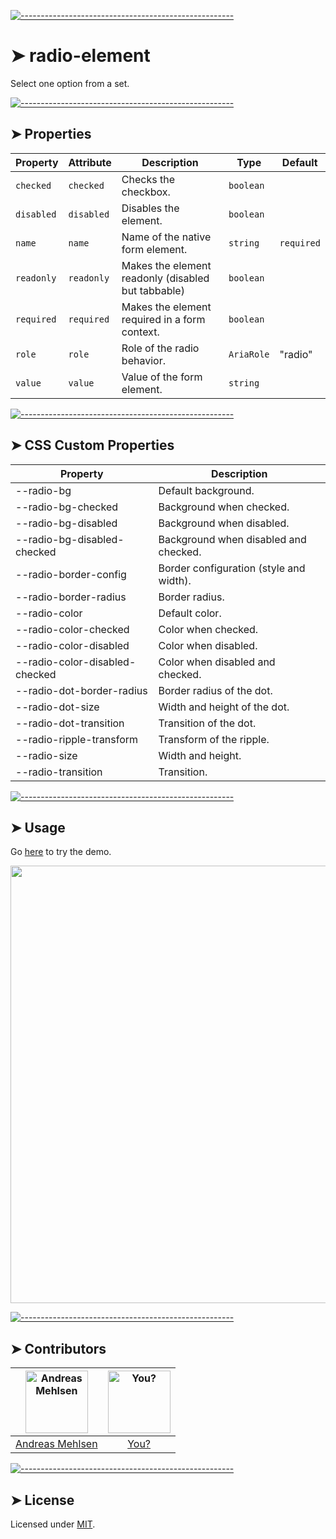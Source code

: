 
[![-----------------------------------------------------](https://raw.githubusercontent.com/andreasbm/readme/master/assets/lines/colored.png)](#radio-element)

# ➤ radio-element

Select one option from a set.

[![-----------------------------------------------------](https://raw.githubusercontent.com/andreasbm/readme/master/assets/lines/colored.png)](#properties)

## ➤ Properties

| Property   | Attribute  | Description                                      | Type       | Default    |
|------------|------------|--------------------------------------------------|------------|------------|
| `checked`  | `checked`  | Checks the checkbox.                             | `boolean`  |            |
| `disabled` | `disabled` | Disables the element.                            | `boolean`  |            |
| `name`     | `name`     | Name of the native form element.                 | `string`   | `required` |
| `readonly` | `readonly` | Makes the element readonly (disabled but tabbable) | `boolean`  |            |
| `required` | `required` | Makes the element required in a form context.    | `boolean`  |            |
| `role`     | `role`     | Role of the radio behavior.                      | `AriaRole` | "radio"    |
| `value`    | `value`    | Value of the form element.                       | `string`   |            |


[![-----------------------------------------------------](https://raw.githubusercontent.com/andreasbm/readme/master/assets/lines/colored.png)](#css-custom-properties)

## ➤ CSS Custom Properties

| Property                       | Description                             |
|--------------------------------|-----------------------------------------|
| --radio-bg                     | Default background.                     |
| --radio-bg-checked             | Background when checked.                |
| --radio-bg-disabled            | Background when disabled.               |
| --radio-bg-disabled-checked    | Background when disabled and checked.   |
| --radio-border-config          | Border configuration (style and width). |
| --radio-border-radius          | Border radius.                          |
| --radio-color                  | Default color.                          |
| --radio-color-checked          | Color when checked.                     |
| --radio-color-disabled         | Color when disabled.                    |
| --radio-color-disabled-checked | Color when disabled and checked.        |
| --radio-dot-border-radius      | Border radius of the dot.               |
| --radio-dot-size               | Width and height of the dot.            |
| --radio-dot-transition         | Transition of the dot.                  |
| --radio-ripple-transform       | Transform of the ripple.                |
| --radio-size                   | Width and height.                       |
| --radio-transition             | Transition.                             |



[![-----------------------------------------------------](https://raw.githubusercontent.com/andreasbm/readme/master/assets/lines/colored.png)](#usage)

## ➤ Usage

Go [here](https://weightless.dev/elements/radio) to try the demo.

<a href="https://weightless.dev/elements/radio" align="center">
  <img src="https://raw.githubusercontent.com/andreasbm/elements/master/screenshots/radio-element.png?token=AF-iBcoNrrO2pTIZCQ-9BR6Ih6wh0bq7ks5chEqcwA%3D%3D" width="700" />
</a>


[![-----------------------------------------------------](https://raw.githubusercontent.com/andreasbm/readme/master/assets/lines/colored.png)](#contributors)

## ➤ Contributors
	
|[<img alt="Andreas Mehlsen" src="https://avatars1.githubusercontent.com/u/6267397?s=460&v=4" width="100">](https://twitter.com/andreasmehlsen) | [<img alt="You?" src="https://joeschmoe.io/api/v1/random" width="100">](https://github.com/andreasbm/weightless/blob/master/CONTRIBUTING.md)|
|:---: | :---:|
|[Andreas Mehlsen](https://twitter.com/andreasmehlsen) | [You?](https://github.com/andreasbm/weightless/blob/master/CONTRIBUTING.md)|

[![-----------------------------------------------------](https://raw.githubusercontent.com/andreasbm/readme/master/assets/lines/colored.png)](#license)

## ➤ License
	
Licensed under [MIT](https://opensource.org/licenses/MIT).